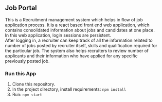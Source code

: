 ## Job Portal

This is a Recruitment management system which helps in flow of job application process. It is a react based front end web application, which contains consolidated information about jobs and candidates at one place. In this web application, login sessions are persistent.  
After logging in, a recruiter can keep track of all the information related to number of jobs posted by recruiter itself, skills and qualification required for the particular job. The system also helps recruiters to review number of applicants and their information who have applied for any specific previously posted job.

### Run this App
1. Clone this repository.
2. In the project directory, install requirements: `npm install`
3. Run: `npm start`